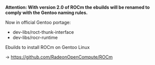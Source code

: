 
**Attention: With version 2.0 of ROCm the ebuilds will be renamed to comply with the Gentoo naming rules.**

Now in official Gentoo portage:
 - dev-libs/roct-thunk-interface
 - dev-libs/rocr-runtime

Ebuilds to install ROCm on Gentoo Linux

-> https://github.com/RadeonOpenCompute/ROCm
